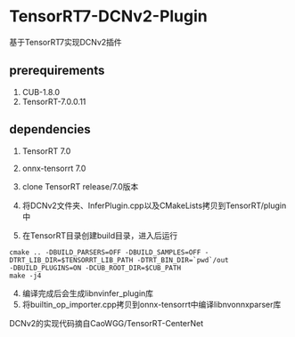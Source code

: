 # TensorRT7-DCNv2-Plugin
基于TensorRT7实现DCNv2插件

## prerequirements
1. CUB-1.8.0
2. TensorRT-7.0.0.11

## dependencies
1. TensorRT 7.0
2. onnx-tensorrt 7.0

1. clone TensorRT release/7.0版本
2. 将DCNv2文件夹、InferPlugin.cpp以及CMakeLists拷贝到TensorRT/plugin中
3. 在TensorRT目录创建build目录，进入后运行
```
cmake .. -DBUILD_PARSERS=OFF -DBUILD_SAMPLES=OFF -DTRT_LIB_DIR=$TENSORRT_LIB_PATH -DTRT_BIN_DIR=`pwd`/out
-DBUILD_PLUGINS=ON -DCUB_ROOT_DIR=$CUB_PATH
make -j4
```
4. 编译完成后会生成libnvinfer_plugin库
5. 将builtin_op_importer.cpp拷贝到onnx-tensorrt中编译libnvonnxparser库

DCNv2的实现代码摘自CaoWGG/TensorRT-CenterNet
